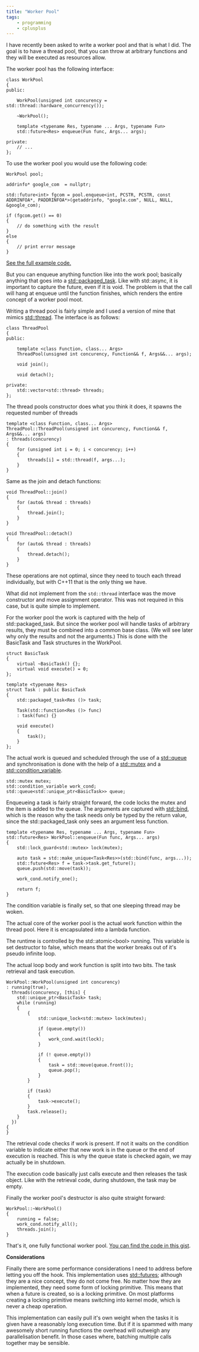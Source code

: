 ```yaml
---
title: "Worker Pool"
tags:
    - programming
    - cplusplus
---
```


I have recently been asked to write a worker pool and that is what I did. The
goal is to have a thread pool, that you can throw at arbitrary functions and 
they will be executed as resources allow. 

The worker pool has the following interface:

    class WorkPool
    {
    public:
        
        WorkPool(unsigned int concurency = std::thread::hardware_concurrency());
     
        ~WorkPool();
     
        template <typename Res, typename ... Args, typename Fun>
        std::future<Res> enqueue(Fun func, Args... args);  
        
    private:
        // ...
    };
    
To use the worker pool you would use the following code:

    WorkPool pool;
    
    addrinfo* google_com  = nullptr;
 
    std::future<int> fgcom = pool.enqueue<int, PCSTR, PCSTR, const ADDRINFOA*, PADDRINFOA*>(getaddrinfo, "google.com", NULL, NULL, &google_com);
 
    if (fgcom.get() == 0)
    {        
        // do something with the result
    }
    else
    {
        // print error message
    }

[See the full example code.][1]
    
But you can enqueue anything function like into the work pool; basically
anything that goes into a [std::packaged_task][pt]. Like with std::async, 
it is important to capture the future, even if it is void. The problem is that
the call will hang at enqueue until the function finishes, which renders the 
entire concept of a worker pool moot. 

<!--more-->

Writing a thread pool is fairly simple and I used a version of mine that
mimics [std::thread][st]. The interface is as follows:

    class ThreadPool
    {
    public:
        
        template <class Function, class... Args>     
        ThreadPool(unsigned int concurency, Function&& f, Args&&... args);
     
        void join();
     
        void detach();
     
    private:
        std::vector<std::thread> threads;
    };
   
The thread pools constructor does what you think it does, it spawns the requested
number of threads

    template <class Function, class... Args>     
    ThreadPool::ThreadPool(unsigned int concurency, Function&& f, Args&&... args)
    : threads(concurency) 
    {
        for (unsigned int i = 0; i < concurency; i++)
        {
            threads[i] = std::thread(f, args...);
        }
    }

Same as the join and detach functions:

    void ThreadPool::join()
    {
        for (auto& thread : threads)
        {
            thread.join();
        }
    }
     
    void ThreadPool::detach()
    {
        for (auto& thread : threads)
        {
            thread.detach();
        }
    }
    
These operations are not optimal, since they need to touch each thread 
individually, but with C++11 that is the only thing we have.

What did not implement from the `std::thread` interface was the move constructor
and move assignment operator. This was not required in this case, but is quite 
simple to implement. 

For the worker pool the work is captured with the help of std::packaged_task. 
But since the worker pool will handle tasks of arbitrary results, they 
must be combined into a common base class. (We will see later why only the
results and not the arguments.) This is done with the BasicTask and Task
structures in the WorkPool.

    struct BasicTask
    {
        virtual ~BasicTask() {};
        virtual void execute() = 0;        
    };
 
    template <typename Res>
    struct Task : public BasicTask 
    {
        std::packaged_task<Res ()> task;
        
        Task(std::function<Res ()> func)
        : task(func) {}
        
        void execute()
        {
            task();
        }
    };
    
The actual work is queued and scheduled through the use of a [std::queue][sq] and
synchronisation is done with the help of a [std::mutex][sm] and a 
[std::condition_variable][scv]. 

    std::mutex mutex;
    std::condition_variable work_cond;
    std::queue<std::unique_ptr<BasicTask>> queue;  

Enqueueing a task is fairly straight forward, the code locks the mutex
and the item is added to the queue. The arguments are captured with 
[std::bind][sb], which is the reason why the task needs only be typed
by the return value, since the std::packaged_task only sees an argument less
function. 
    
    template <typename Res, typename ... Args, typename Fun>
    std::future<Res> WorkPool::enqueue(Fun func, Args... args)
    {
        std::lock_guard<std::mutex> lock(mutex);
     
        auto task = std::make_unique<Task<Res>>(std::bind(func, args...));
        std::future<Res> f = task->task.get_future();
        queue.push(std::move(task));
     
        work_cond.notify_one();
     
        return f;
    }
    
The condition variable is finally set, so that one sleeping thread may be woken.

The actual core of the worker pool is the actual work function within the thread
pool. Here it is encapsulated into a lambda function. 

The runtime is controlled by the std::atomic&lt;bool&gt; running. This variable
is set destructor to false, which means that the worker breaks out of it's 
pseudo infinite loop.

The actual loop body and work function is split into two bits. The task 
retrieval and task execution. 

    WorkPool::WorkPool(unsigned int concurency)
    : running(true),
      threads(concurency, [this] {
        std::unique_ptr<BasicTask> task;
        while (running)    
        {            
            {
                std::unique_lock<std::mutex> lock(mutex);
     
                if (queue.empty()) 
                {
                    work_cond.wait(lock);
                }
 
                if (! queue.empty())
                {
                    task = std::move(queue.front());
                    queue.pop();                 
                }
            }
     
            if (task) 
            {
                task->execute();
            }
            task.release();
        }
      }) 
    {
    }
    
The retrieval code checks if work is present. If not it waits on the condition
variable to indicate either that new work is in the queue or the end of 
execution is reached. This is why the queue state is checked again, we 
may actually be in shutdown.

The execution code basically just calls execute and then releases the task 
object. Like with the retrieval code, during shutdown, the task may be empty.

Finally the worker pool's destructor is also quite straight forward: 

    WorkPool::~WorkPool() 
    {
        running = false;
        work_cond.notify_all();
        threads.join();
    }

That's it, one fully functional worker pool. [You can find the code in this gist][g].

**Considerations**

Finally there are some performance considerations I need to address before 
letting you off the hook. This implementation uses [std::futures][sf]; although 
they are a nice concept, they do not come free. No matter how they are 
implemented, they need some form of locking primitive. This means that when a 
future is created, so is a locking primitive. On most platforms creating a 
locking primitive means switching into kernel mode, which is never a cheap 
operation.

This implementation can easily pull it's own weight when the tasks it is given 
have a reasonably long execution time. But if it is spammed with many awesomely 
short running functions the overhead will outweigh any parallelisation benefit. 
In those cases where, batching multiple calls together may be sensible. 
    
[1]: https://gist.github.com/rioki/0ed85afc742020263975#file-main-cpp
[pt]: http://en.cppreference.com/w/cpp/thread/packaged_task
[st]: http://en.cppreference.com/w/cpp/thread/thread
[sm]: http://en.cppreference.com/w/cpp/thread/mutex
[scv]: http://en.cppreference.com/w/cpp/thread/condition_variable
[sq]: http://en.cppreference.com/w/cpp/container/queue
[sb]: http://en.cppreference.com/w/cpp/utility/functional/bind
[g]: https://gist.github.com/rioki/0ed85afc742020263975
[sf]: http://en.cppreference.com/w/cpp/thread/future
